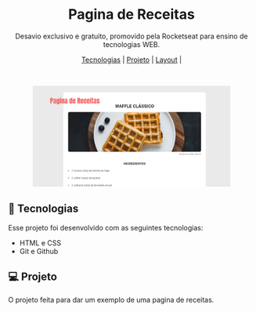 <h1 align="center"> Pagina de Receitas </h1>

<p align="center">
Desavio exclusivo e gratuito, promovido pela Rocketseat para ensino de tecnologias WEB.
</p>

<p align="center">
  <a href="#-tecnologias">Tecnologias</a>     |    
  <a href="#-projeto">Projeto</a>     |    
  <a href="#-layout">Layout</a>     |    
</p>

<br>

<p align="center">
  <img alt="projeto DevLinks" src=".github/Pagina de Receitas.png" width="80%">
</p>

## 🚀 Tecnologias

Esse projeto foi desenvolvido com as seguintes tecnologias:

- HTML e CSS
- Git e Github

## 💻 Projeto

O projeto feita para dar um exemplo de uma pagina de receitas.
